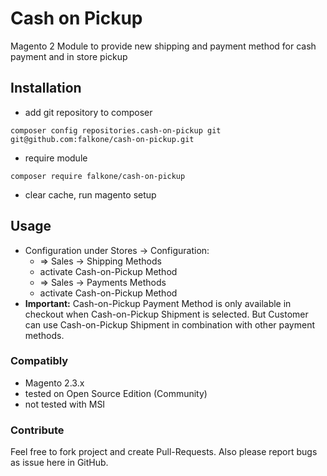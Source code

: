 # Cash on Pickup
Magento 2 Module to provide new shipping and payment method for cash payment and in store pickup

## Installation
* add git repository to composer 
```
composer config repositories.cash-on-pickup git git@github.com:falkone/cash-on-pickup.git
```
* require module
```
composer require falkone/cash-on-pickup
```
* clear cache, run magento setup

## Usage
* Configuration under Stores -> Configuration: 
  *  => Sales -> Shipping Methods
    * activate Cash-on-Pickup Method
  *  => Sales -> Payments Methods
    * activate Cash-on-Pickup Method
* **Important:** Cash-on-Pickup Payment Method is only available in checkout when Cash-on-Pickup Shipment is selected. 
But Customer can use Cash-on-Pickup Shipment in combination with other payment methods.

### Compatibly
* Magento 2.3.x
* tested on Open Source Edition (Community)
* not tested with MSI

### Contribute
Feel free to fork project and create Pull-Requests. 
Also please report bugs as issue here in GitHub. 